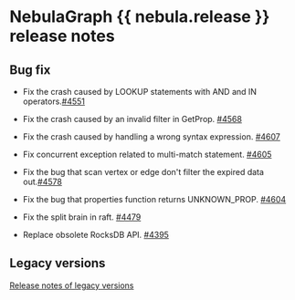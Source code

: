 # NebulaGraph {{ nebula.release }} release notes

## Bug fix

- Fix the crash caused by LOOKUP statements with AND and IN operators.[#4551](https://github.com/vesoft-inc/nebula/issues/4551)

- Fix the crash caused by an invalid filter in GetProp. [#4568](https://github.com/vesoft-inc/nebula/pull/4568)

- Fix the crash caused by handling a wrong syntax expression. [#4607](https://github.com/vesoft-inc/nebula/pull/4607)

- Fix concurrent exception related to multi-match statement. [#4605](https://github.com/vesoft-inc/nebula/pull/4605)

- Fix the bug that scan vertex or edge don't filter the expired data out.[#4578](https://github.com/vesoft-inc/nebula/pull/4578)

- Fix the bug that properties function returns UNKNOWN_PROP. [#4604](https://github.com/vesoft-inc/nebula/pull/4604)

- Fix the split brain in raft. [#4479](https://github.com/vesoft-inc/nebula/pull/4479)

- Replace obsolete RocksDB API. [#4395](https://github.com/vesoft-inc/nebula/pull/4395) 

## Legacy versions

[Release notes of legacy versions](https://nebula-graph.io/posts/)
